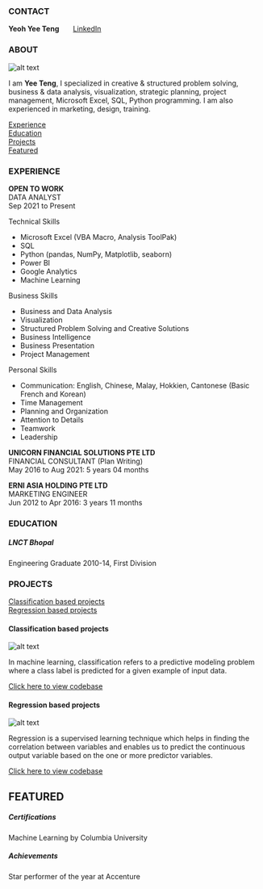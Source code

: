 <!-- CONTACT Section Starts -->
### CONTACT

<!-- Add your details -->
__Yeoh Yee Teng__
&nbsp;&nbsp;&nbsp;&nbsp;&nbsp; [LinkedIn](https://www.linkedin.com/in/yeohyeeteng/)
<!-- CONTACT Section Ends -->

<!-- ABOUT Section Starts -->
### ABOUT
<!-- Add link to your picture -->

![alt text](https://avatars.githubusercontent.com/u/93510308?v=4)

<!-- Add your details -->

I am __Yee Teng__, I specialized in creative & structured problem solving, business & data analysis, visualization, strategic planning, project management, Microsoft Excel, SQL, Python programming. I am also experienced in marketing, design, training.


<!-- Add link to the sections -->
[Experience](#experience) <br>
[Education](#education) <br>
[Projects](#projects) <br>
[Featured](#featured) <br> 

<!-- ABOUT Section Ends -->

<!-- EXPERIENCE Section Starts -->
### EXPERIENCE
<!-- Add your details -->
__OPEN TO WORK__<br>
DATA ANALYST<br>
Sep 2021 to Present

Technical Skills
- Microsoft Excel (VBA Macro, Analysis ToolPak)
- SQL
- Python (pandas, NumPy, Matplotlib, seaborn)
- Power BI
- Google Analytics
- Machine Learning

Business Skills
- Business and Data Analysis
- Visualization
- Structured Problem Solving and Creative Solutions
- Business Intelligence
- Business Presentation
- Project Management

Personal Skills
- Communication: English, Chinese, Malay, Hokkien, Cantonese (Basic French and Korean)
- Time Management
- Planning and Organization
- Attention to Details
- Teamwork
- Leadership



__UNICORN FINANCIAL SOLUTIONS PTE LTD__<br>
FINANCIAL CONSULTANT (Plan Writing)<br>
May 2016 to Aug 2021: 5 years 04 months



__ERNI ASIA HOLDING PTE LTD__<br>
MARKETING ENGINEER<br>
Jun 2012 to Apr 2016: 3 years 11 months

<!-- EXPERIENCE Section Ends -->

<!-- EDUCATION Section Starts -->
### EDUCATION
<!-- Add your details -->
##### LNCT Bhopal
Engineering Graduate 2010-14, First Division

<!-- EDUCATION Section Ends -->

<!-- PROJECTS Section Starts -->
### PROJECTS
<!-- Add your details -->

[Classification based projects](#classification-based-projects) <br>
[Regression based projects](#regression-based-projects) <br>

<!-- Add your details -->

#### Classification based projects
![alt text](https://raw.githubusercontent.com/krvishwesh54/Kumar-Vishwesh/main/images/Classification.png)

In machine learning, classification refers to a predictive modeling problem where a class label is predicted for a given example of input data.

[Click here to view codebase](https://github.com/krvishwesh54/DataScience_DeepLearning_MachineLearning/tree/master/Classification)

#### Regression based projects
![alt text](https://raw.githubusercontent.com/krvishwesh54/Kumar-Vishwesh/main/images/Regression.jpg)

Regression is a supervised learning technique which helps in finding the correlation between variables and enables us to predict the continuous output variable based on the one or more predictor variables.

[Click here to view codebase](https://github.com/krvishwesh54/DataScience_DeepLearning_MachineLearning/tree/master/Regression)

<!-- PROJECTS Section Ends -->

<!-- FEATURED Section Starts -->
## FEATURED
<!-- Add your details -->
##### Certifications
Machine Learning by Columbia University

##### Achievements
Star performer of the year at Accenture
<!-- FEATURED Section Ends -->
